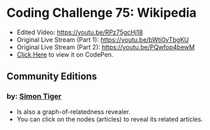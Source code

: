 # Coding Challenge 75: Wikipedia
* Edited Video: https://youtu.be/RPz75gcHj18
* Original Live Stream (Part 1): https://youtu.be/bWti0vTbgKU
* Original Live Stream (Part 2): https://youtu.be/PQwfop4bewM
* [Click Here](https://codepen.io/codingTrain/full/pWdrrd/) to view it on CodePen.

## Community Editions

### by: [Simon Tiger](https://simon-tiger.github.io/wikipedia-crawler/wikipedia)
* Is also a graph-of-relatedness revealer.
* You can click on the nodes (articles) to reveal its related articles.
